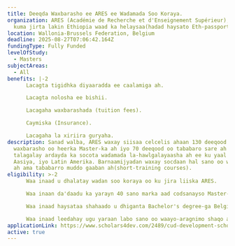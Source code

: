 ```yaml
---
title: Deeqda Waxbarasho ee ARES ee Wadamada Soo Koraya.
organization: ARES (Académie de Recherche et d'Enseignement Supérieur), Somalia
  kuma jirta lakin Ethiopia waad ka helaysaa(hadad haysato Eth-passport)
location: Wallonia-Brussels Federation, Belgium
deadline: 2025-08-27T07:06:42.164Z
fundingType: Fully Funded
levelOfStudy:
  - Masters
subjectAreas:
  - All
benefits: |-2
      Lacagta tigidhka diyaaradda ee caalamiga ah.

      Lacagta nolosha ee bishii.

      Lacagaha waxbarashada (tuition fees).

      Caymiska (Insurance).

      Lacagaha la xiriira guryaha.
description: Sanad walba, ARES waxay siisaa celcelis ahaan 130 deeqood oo
  waxbarasho oo heerka Master-ka ah iyo 70 deeqood oo tababaro sare ah oo loogu
  talagalay ardayda ka socota wadamada la-hawlgalayaasha ah ee ku yaal Afrika,
  Aasiya, iyo Latin Amerika. Barnaamijyadan waxay socdaan hal sano oo waxbarasho
  ah ama tababarro muddo gaaban ah(short-training courses).
eligibility: >-2
      Waa inaad u dhalatay wadan soo koraya oo ku jira liiska ARES.

      Waa inaan da'daadu ka yarayn 40 sano marka aad codsanayso Master-ka, iyo 45 sano marka aad codsanayso tababarada.

      Waa inaad haysataa shahaado u dhiganta Bachelor's degree-ga Belgian-ka.

      Waa inaad leedahay ugu yaraan labo sano oo waayo-aragnimo shaqo ah oo la xiriirta takhasuskaaga kadib qalin-jabinta.
applicationLink: https://www.scholars4dev.com/2489/cud-development-scholarships-for-developing-countries/
active: true
---
```

